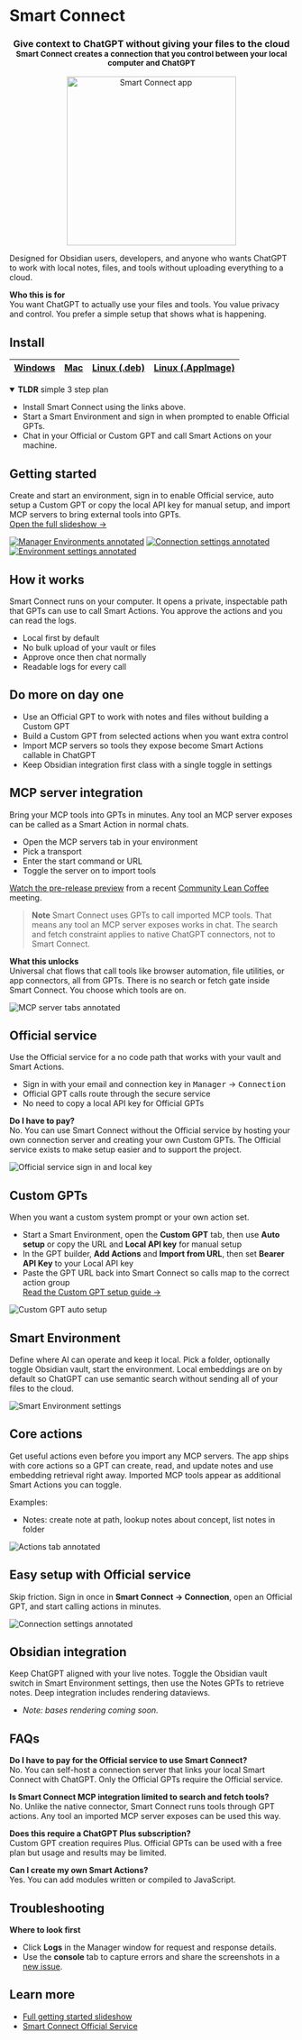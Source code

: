 # Smart Connect

<h3 align="center">Give context to ChatGPT without giving your files to the cloud<br><small>Smart Connect creates a connection that you control between your local computer and ChatGPT</small></h3>
<p align="center">
  <a href="https://smartconnections.app/story/smart-connect-getting-started/" target="_external">
    <img src="https://smartconnections.app/assets/Setup-Custom-GPT-Actions-Smart-Connect-new-custom-gpt-2025-09-03.png" alt="Smart Connect app" width="300"/>
  </a>
</p>

Designed for Obsidian users, developers, and anyone who wants ChatGPT to work with local notes, files, and tools without uploading everything to a cloud.

**Who this is for**  
You want ChatGPT to actually use your files and tools. You value privacy and control. You prefer a simple setup that shows what is happening.

## Install

| [Windows](https://github.com/brianpetro/smart-connect/releases/latest/download/Smart-Connect-Setup-win.exe) | [Mac](https://github.com/brianpetro/smart-connect/releases/latest/download/Smart-Connect-Setup-mac.dmg) | [Linux (.deb)](https://github.com/brianpetro/smart-connect/releases/latest/download/Smart-Connect-Setup-linux-amd64.deb) | [Linux (.AppImage)](https://github.com/brianpetro/smart-connect/releases/latest/download/Smart-Connect-Setup-linux-x86_64.AppImage) |
|---|---|---|---|

<details open>
  <summary><strong>TLDR</strong> simple 3 step plan</summary>
  <ul>
    <li>Install Smart Connect using the links above.</li>
    <li>Start a Smart Environment and sign in when prompted to enable Official GPTs.</li>
    <li>Chat in your Official or Custom GPT and call Smart Actions on your machine.</li>
  </ul>
</details>

## Getting started

Create and start an environment, sign in to enable Official service, auto setup a Custom GPT or copy the local API key for manual setup, and import MCP servers to bring external tools into GPTs.  
[Open the full slideshow ->](https://smartconnections.app/story/smart-connect-getting-started/)

[![Manager Environments annotated](https://smartconnections.app/assets/annotated/SC%20App%20-%20Manager%20win%20Environments%20tab%20annotated-2025-09-08.png)](https://smartconnections.app/story/smart-connect-getting-started/)
[![Connection settings annotated](https://smartconnections.app/assets/annotated/SC%20App%20-%20Manager%20win%20Connection%20settings%20tab%20annotated-2025-09-08.png)](https://smartconnections.app/story/smart-connect-getting-started/)
[![Environment settings annotated](https://smartconnections.app/assets/annotated/SC%20App%20-%20Env%20win%20settings%20tab%20annotated-2025-09-08.png)](https://smartconnections.app/story/smart-connect-getting-started/)

## How it works

Smart Connect runs on your computer. It opens a private, inspectable path that GPTs can use to call Smart Actions. You approve the actions and you can read the logs.

- Local first by default  
- No bulk upload of your vault or files  
- Approve once then chat normally  
- Readable logs for every call

## Do more on day one

- Use an Official GPT to work with notes and files without building a Custom GPT  
- Build a Custom GPT from selected actions when you want extra control  
- Import MCP servers so tools they expose become Smart Actions callable in ChatGPT  
- Keep Obsidian integration first class with a single toggle in settings

## MCP server integration

Bring your MCP tools into GPTs in minutes. Any tool an MCP server exposes can be called as a Smart Action in normal chats.

- Open the MCP servers tab in your environment  
- Pick a transport  
- Enter the start command or URL  
- Toggle the server on to import tools

[Watch the pre-release preview](https://www.loom.com/share/99b8454bcd5e4be4932115fcb903a5ef) from a recent [Community Lean Coffee](https://luma.com/calendar/cal-ZJtdnzAdURyouM7) meeting.

<blockquote>
  <strong>Note</strong> Smart Connect uses GPTs to call imported MCP tools. That means any tool an MCP server exposes works in chat. The search and fetch constraint applies to native ChatGPT connectors, not to Smart Connect.
</blockquote>

**What this unlocks**  
Universal chat flows that call tools like browser automation, file utilities, or app connectors, all from GPTs. There is no search or fetch gate inside Smart Connect. You choose which tools are on.

![MCP server tabs annotated](https://smartconnections.app/assets/annotated/SC%20App%20-%20Env%20win%20MCP%20server%20tabs%20annotated-2025-09-07.png)

## Official service

Use the Official service for a no code path that works with your vault and Smart Actions.

- Sign in with your email and connection key in <kbd>Manager</kbd> -> <kbd>Connection</kbd>  
- Official GPT calls route through the secure service  
- No need to copy a local API key for Official GPTs

**Do I have to pay?**  
No. You can use Smart Connect without the Official service by hosting your own connection server and creating your own Custom GPTs. The Official service exists to make setup easier and to support the project.

![Official service sign in and local key](https://smartconnections.app/assets/annotated/SC%20App%20-%20Manager%20win%20Connection%20settings%20tab%20annotated-2025-09-08.png)

## Custom GPTs

When you want a custom system prompt or your own action set.

- Start a Smart Environment, open the **Custom GPT** tab, then use **Auto setup** or copy the URL and **Local API key** for manual setup  
- In the GPT builder, **Add Actions** and **Import from URL**, then set **Bearer API Key** to your Local API key  
- Paste the GPT URL back into Smart Connect so calls map to the correct action group  
[Read the Custom GPT setup guide ->](https://smartconnections.app/setup-custom-gpt-actions/)

![Custom GPT auto setup](https://smartconnections.app/assets/annotated/SC%20App%20-%20Env%20win%20Custom%20GPT%20tabs%20annotated-2025-09-08.png)

## Smart Environment

Define where AI can operate and keep it local. Pick a folder, optionally toggle Obsidian vault, start the environment. Local embeddings are on by default so ChatGPT can use semantic search without sending all of your files to the cloud.

![Smart Environment settings](https://smartconnections.app/assets/annotated/SC%20App%20-%20Env%20win%20settings%20tab%20annotated-2025-09-08.png)

## Core actions

Get useful actions even before you import any MCP servers. The app ships with core actions so a GPT can create, read, and update notes and use embedding retrieval right away. Imported MCP tools appear as additional Smart Actions you can toggle.

Examples:

- Notes: create note at path, lookup notes about concept, list notes in folder

![Actions tab annotated](https://smartconnections.app/assets/annotated/SC%20App%20-%20Env%20win%20actions%20tab%20annotated-2025-09-08.png)

## Easy setup with Official service

Skip friction. Sign in once in **Smart Connect -> Connection**, open an Official GPT, and start calling actions in minutes.

![Connection settings annotated](https://smartconnections.app/assets/annotated/SC%20App%20-%20Manager%20win%20Connection%20settings%20tab%20annotated-2025-09-08.png)

## Obsidian integration

Keep ChatGPT aligned with your live notes. Toggle the Obsidian vault switch in Smart Environment settings, then use the Notes GPTs to retrieve notes. Deep integration includes rendering dataviews.  
- _Note: bases rendering coming soon._

## FAQs

**Do I have to pay for the Official service to use Smart Connect?**  
No. You can self-host a connection server that links your local Smart Connect with ChatGPT. Only the Official GPTs require the Official service.

**Is Smart Connect MCP integration limited to search and fetch tools?**  
No. Unlike the native connector, Smart Connect runs tools through GPT actions. Any tool an imported MCP server exposes can be used this way.

**Does this require a ChatGPT Plus subscription?**  
Custom GPT creation requires Plus. Official GPTs can be used with a free plan but usage and results may be limited.

**Can I create my own Smart Actions?**  
Yes. You can add modules written or compiled to JavaScript.

## Troubleshooting

**Where to look first**  
- Click **Logs** in the Manager window for request and response details.  
- Use the **console** tab to capture errors and share the screenshots in a [new issue](https://github.com/brianpetro/smart-connect/issues).

## Learn more

- [Full getting started slideshow](https://smartconnections.app/story/smart-connect-getting-started/)  
- [Smart Connect Official Service](https://smartconnections.app/smart-connect/)